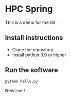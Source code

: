 # HPC Spring

This is a demo for the Git.

## Install instructions
- Clone the repository
- Install python 3.9 or higher

## Run the software

```
python hello.py
```
New line 1
